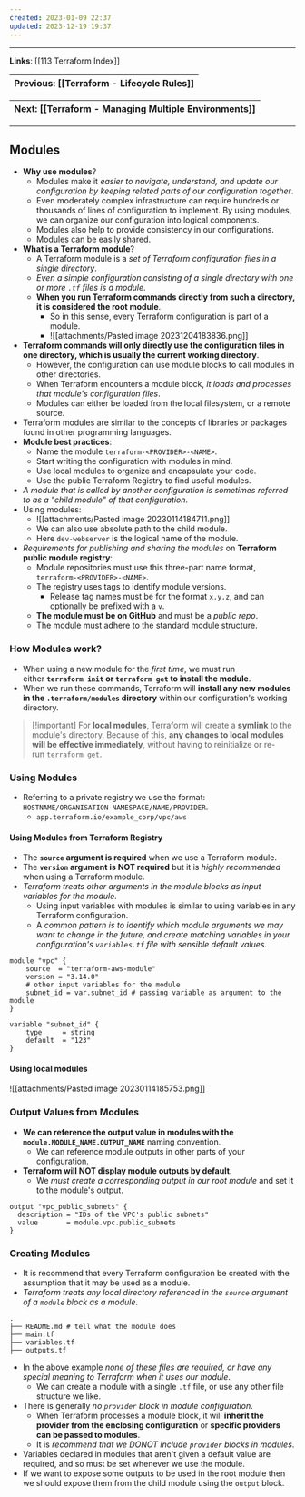```yaml
---
created: 2023-01-09 22:37
updated: 2023-12-19 19:37
---
```

---
**Links**: [[113 Terraform Index]]

| Previous: [[Terraform - Lifecycle Rules]] |
|-|

| Next: [[Terraform - Managing Multiple Environments]] |
|-|

---
## Modules
- **Why use modules**?
	- Modules make it *easier to navigate, understand, and update our configuration by keeping related parts of our configuration together*. 
	- Even moderately complex infrastructure can require hundreds or thousands of lines of configuration to implement. By using modules, we can organize our configuration into logical components.
	- Modules also help to provide consistency in our configurations.
	- Modules can be easily shared.
- **What is a Terraform module**?
	- A Terraform module is a *set of Terraform configuration files in a single directory*.
	- *Even a simple configuration consisting of a single directory with one or more `.tf` files is a module*. 
	- **When you run Terraform commands directly from such a directory, it is considered the root module**.
		- So in this sense, every Terraform configuration is part of a module.
		- ![[attachments/Pasted image 20231204183836.png]]
- **Terraform commands will only directly use the configuration files in one directory, which is usually the current working directory**.
	- However, the configuration can use module blocks to call modules in other directories.
	- When Terraform encounters a module block, *it loads and processes that module's configuration files*.
	- Modules can either be loaded from the local filesystem, or a remote source.
- Terraform modules are similar to the concepts of libraries or packages found in other programming languages.
- **Module best practices**:
	- Name the module `terraform-<PROVIDER>-<NAME>`.
	- Start writing the configuration with modules in mind.
	- Use local modules to organize and encapsulate your code.
	- Use the public Terraform Registry to find useful modules.
- *A module that is called by another configuration is sometimes referred to as a "child module" of that configuration*.
- Using modules:
	- ![[attachments/Pasted image 20230114184711.png]]
	- We can also use absolute path to the child module.
	- Here `dev-webserver` is the logical name of the module. 
- *Requirements for publishing and sharing the modules* on **Terraform public module registry**:
	- Module repositories must use this three-part name format, `terraform-<PROVIDER>-<NAME>`.
	- The registry uses tags to identify module versions. 
		- Release tag names must be for the format `x.y.z`, and can optionally be prefixed with a `v`.
	- **The module must be on GitHub** and must be a *public repo*.
	- The module must adhere to the standard module structure.

### How Modules work?
- When using a new module for the *first time*, we must run either **`terraform init` or `terraform get` to install the module**. 
- When we run these commands, Terraform will **install any new modules in the `.terraform/modules` directory** within our configuration's working directory.

> [!important] For **local modules**, Terraform will create a **symlink** to the module's directory. Because of this, **any changes to local modules will be effective immediately**, without having to reinitialize or re-run `terraform get`.

### Using Modules
- Referring to a private registry we use the format: `HOSTNAME/ORGANISATION-NAMESPACE/NAME/PROVIDER`.
	- `app.terraform.io/example_corp/vpc/aws`

#### Using Modules from Terraform Registry
- The **`source` argument is required** when we use a Terraform module.
- The **`version` argument is NOT required** but it is *highly recommended* when using a Terraform module.
- *Terraform treats other arguments in the module blocks as input variables for the module*.
	- Using input variables with modules is similar to using variables in any Terraform configuration. 
	- A *common pattern is to identify which module arguments we may want to change in the future, and create matching variables in your configuration's `variables.tf` file with sensible default values*. 

```hcl title:"Using modules from terraform registry" fold
module "vpc" {
	source  = "terraform-aws-module"
	version = "3.14.0"
	# other input variables for the module
	subnet_id = var.subnet_id # passing variable as argument to the module
}

variable "subnet_id" {
	type     = string
	default  = "123"
}
```

#### Using local modules
![[attachments/Pasted image 20230114185753.png]]

### Output Values from Modules
- **We can reference the output value in modules with the `module.MODULE_NAME.OUTPUT_NAME`** naming convention. 
	- We can reference module outputs in other parts of your configuration. 
- **Terraform will NOT display module outputs by default**. 
	- We *must create a corresponding output in our root module* and set it to the module's output.

```hcl hl:3 title:"Using module outputs" fold
output "vpc_public_subnets" {
  description = "IDs of the VPC's public subnets"
  value       = module.vpc.public_subnets
}
```

### Creating Modules
- It is recommend that every Terraform configuration be created with the assumption that it may be used as a module.
- *Terraform treats any local directory referenced in the `source` argument of a `module` block as a module*.

```hcl title="Standard module structure" fold
.
├── README.md # tell what the module does
├── main.tf
├── variables.tf
├── outputs.tf
```

- In the above example *none of these files are required, or have any special meaning to Terraform when it uses our module*. 
	- We can create a module with a single `.tf` file, or use any other file structure we like.
- There is generally *no `provider` block in module configuration*. 
	- When Terraform processes a module block, it will **inherit the provider from the enclosing configuration** or **specific providers can be passed to modules**.
	- It is *recommend that we DONOT include `provider` blocks in modules*.
- Variables declared in modules that aren't given a default value are required, and so must be set whenever we use the module.
- If we want to expose some outputs to be used in the root module then we should expose them from the child module using the `output` block.